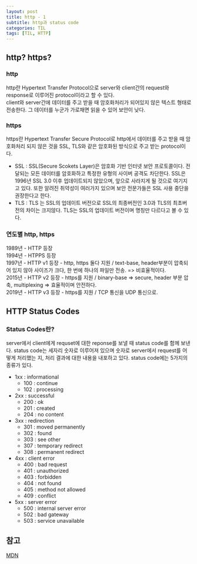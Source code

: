 ```yaml
---
layout: post
title: http - 1
subtitle: http과 status code
categories: TIL
tags: [TIL, HTTP]
---
```


## http? https?

### http

http란 Hypertext Transfer Protocol으로 server와 client간의 request와 response로 이루어진 protocol이라고 할 수 있다.  
client와 server간에 데이터를 주고 받을 때 암호화처리가 되어있지 않은 텍스트 형태로 전송한다. 그 데이터를 누군가 가로채면 읽을 수 있어 보안이 낮다.

### https

https란 Hypertext Transfer Secure Protocol로 http에서 데이터를 주고 받을 때 암호화처리 되지 않은 것을 SSL, TLS와 같은 암호화된 방식으로 주고 받는 protocol이다.

- SSL : SSL(Secure Scokets Layer)은 암호화 기반 인터넷 보안 프로토콜이다. 전달되는 모든 데이터를 암호화하고 특정한 유형의 사이버 공격도 차단한다. SSL은 1996년 SSL 3.0 이후 업데이트되지 않았으며, 앞으로 사라지게 될 것으로 여기지고 있다. 또한 알려진 취약성이 여러가지 있으며 보안 전문가들은 SSL 사용 중단을 권장한다고 한다.
- TLS : TLS 는 SSL의 업데이트 버전으로 SSL의 최종버전인 3.0과 TLS의 최초버전의 차이는 크지않다. TLS는 SSL의 업데이트 버전이며 명칭만 다르다고 볼 수 있다.

### 연도별 http, https

1989년 - HTTP 등장  
1994년 - HTPPS 등장  
1997년 - HTTP v1 등장 - http, https 둘다 지원 / text-base, header부분이 압축되어 있지 않아 사이즈가 크다, 한 번에 하나의 파일만 전송. => 비효율적이다.  
2015년 - HTTP v2 등장 - https를 지원 / binary-base => secure, header 부분 압축, multiplexing => 효율적이며 안전하다.  
2019년 - HTTP v3 등장 - https를 지원 / TCP 통신을 UDP 통신으로.

## HTTP Status Codes

### Status Codes란?

server에서 client에게 requset에 대한 reponse를 보낼 때 status code를 함께 보낸다. status code는 세자리 숫자로 이루어져 있으며 숫자로 server에서 request를 어떻게 처리했는 지, 처리 결과에 대한 내용을 내포하고 있다. status code에는 5가지의 종류가 있다.

- 1xx : informational
  - 100 : continue
  - 102 : processing
- 2xx : successful
  - 200 : ok
  - 201 : created
  - 204 : no content
- 3xx : redirection
  - 301 : moved permanently
  - 302 : found
  - 303 : see other
  - 307 : temporary redirect
  - 308 : permanent redirect
- 4xx : client error
  - 400 : bad request
  - 401 : unauthorized
  - 403 : forbidden
  - 404 : not found
  - 405 : method not allowed
  - 409 : conflict
- 5xx : server error
  - 500 : internal server error
  - 502 : bad gateway
  - 503 : service unavailable

## 참고

<a href="https://developer.mozilla.org/en-US/docs/Web/HTTP/Methods">MDN</a>
